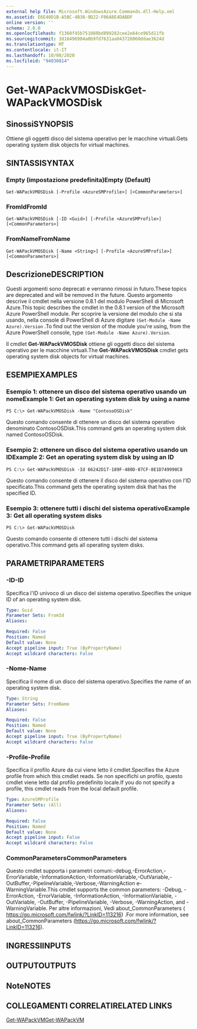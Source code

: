 ```yaml
---
external help file: Microsoft.WindowsAzure.Commands.dll-Help.xml
ms.assetid: E6E40D1B-A5BC-4B38-9D22-F06A8E4DABDF
online version: ''
schema: 2.0.0
ms.openlocfilehash: f1360f45b751088bd899282cee2e64ce965d11fb
ms.sourcegitcommit: 3d16496984a0b9fd7631aa043726060ddae3624d
ms.translationtype: MT
ms.contentlocale: it-IT
ms.lasthandoff: 10/08/2020
ms.locfileid: "94030814"
---
```

# <span data-ttu-id="5a4ac-101">Get-WAPackVMOSDisk</span><span class="sxs-lookup"><span data-stu-id="5a4ac-101">Get-WAPackVMOSDisk</span></span>

## <span data-ttu-id="5a4ac-102">Sinossi</span><span class="sxs-lookup"><span data-stu-id="5a4ac-102">SYNOPSIS</span></span>
<span data-ttu-id="5a4ac-103">Ottiene gli oggetti disco del sistema operativo per le macchine virtuali.</span><span class="sxs-lookup"><span data-stu-id="5a4ac-103">Gets operating system disk objects for virtual machines.</span></span>

## <span data-ttu-id="5a4ac-104">SINTASSI</span><span class="sxs-lookup"><span data-stu-id="5a4ac-104">SYNTAX</span></span>

### <span data-ttu-id="5a4ac-105">Empty (impostazione predefinita)</span><span class="sxs-lookup"><span data-stu-id="5a4ac-105">Empty (Default)</span></span>
```
Get-WAPackVMOSDisk [-Profile <AzureSMProfile>] [<CommonParameters>]
```

### <span data-ttu-id="5a4ac-106">FromId</span><span class="sxs-lookup"><span data-stu-id="5a4ac-106">FromId</span></span>
```
Get-WAPackVMOSDisk [-ID <Guid>] [-Profile <AzureSMProfile>] [<CommonParameters>]
```

### <span data-ttu-id="5a4ac-107">FromName</span><span class="sxs-lookup"><span data-stu-id="5a4ac-107">FromName</span></span>
```
Get-WAPackVMOSDisk [-Name <String>] [-Profile <AzureSMProfile>] [<CommonParameters>]
```

## <span data-ttu-id="5a4ac-108">Descrizione</span><span class="sxs-lookup"><span data-stu-id="5a4ac-108">DESCRIPTION</span></span>
<span data-ttu-id="5a4ac-109">Questi argomenti sono deprecati e verranno rimossi in futuro.</span><span class="sxs-lookup"><span data-stu-id="5a4ac-109">These topics are deprecated and will be removed in the future.</span></span>
<span data-ttu-id="5a4ac-110">Questo argomento descrive il cmdlet nella versione 0.8.1 del modulo PowerShell di Microsoft Azure.</span><span class="sxs-lookup"><span data-stu-id="5a4ac-110">This topic describes the cmdlet in the 0.8.1 version of the Microsoft Azure PowerShell module.</span></span>
<span data-ttu-id="5a4ac-111">Per scoprire la versione del modulo che si sta usando, nella console di PowerShell di Azure digitare `(Get-Module -Name Azure).Version` .</span><span class="sxs-lookup"><span data-stu-id="5a4ac-111">To find out the version of the module you're using, from the Azure PowerShell console, type `(Get-Module -Name Azure).Version`.</span></span>

<span data-ttu-id="5a4ac-112">Il cmdlet **Get-WAPackVMOSDisk** ottiene gli oggetti disco del sistema operativo per le macchine virtuali.</span><span class="sxs-lookup"><span data-stu-id="5a4ac-112">The **Get-WAPackVMOSDisk** cmdlet gets operating system disk objects for virtual machines.</span></span>

## <span data-ttu-id="5a4ac-113">ESEMPI</span><span class="sxs-lookup"><span data-stu-id="5a4ac-113">EXAMPLES</span></span>

### <span data-ttu-id="5a4ac-114">Esempio 1: ottenere un disco del sistema operativo usando un nome</span><span class="sxs-lookup"><span data-stu-id="5a4ac-114">Example 1: Get an operating system disk by using a name</span></span>
```
PS C:\> Get-WAPackVMOSDisk -Name "ContosoOSDisk"
```

<span data-ttu-id="5a4ac-115">Questo comando consente di ottenere un disco del sistema operativo denominato ContosoOSDisk.</span><span class="sxs-lookup"><span data-stu-id="5a4ac-115">This command gets an operating system disk named ContosoOSDisk.</span></span>

### <span data-ttu-id="5a4ac-116">Esempio 2: ottenere un disco del sistema operativo usando un ID</span><span class="sxs-lookup"><span data-stu-id="5a4ac-116">Example 2: Get an operating system disk by using an ID</span></span>
```
PS C:\> Get-WAPackVMOSDisk -Id 66242D17-189F-480D-87CF-8E1D749998C8
```

<span data-ttu-id="5a4ac-117">Questo comando consente di ottenere il disco del sistema operativo con l'ID specificato.</span><span class="sxs-lookup"><span data-stu-id="5a4ac-117">This command gets the operating system disk that has the specified ID.</span></span>

### <span data-ttu-id="5a4ac-118">Esempio 3: ottenere tutti i dischi del sistema operativo</span><span class="sxs-lookup"><span data-stu-id="5a4ac-118">Example 3: Get all operating system disks</span></span>
```
PS C:\> Get-WAPackVMOSDisk
```

<span data-ttu-id="5a4ac-119">Questo comando consente di ottenere tutti i dischi del sistema operativo.</span><span class="sxs-lookup"><span data-stu-id="5a4ac-119">This command gets all operating system disks.</span></span>

## <span data-ttu-id="5a4ac-120">PARAMETRI</span><span class="sxs-lookup"><span data-stu-id="5a4ac-120">PARAMETERS</span></span>

### <span data-ttu-id="5a4ac-121">-ID</span><span class="sxs-lookup"><span data-stu-id="5a4ac-121">-ID</span></span>
<span data-ttu-id="5a4ac-122">Specifica l'ID univoco di un disco del sistema operativo.</span><span class="sxs-lookup"><span data-stu-id="5a4ac-122">Specifies the unique ID of an operating system disk.</span></span>

```yaml
Type: Guid
Parameter Sets: FromId
Aliases:

Required: False
Position: Named
Default value: None
Accept pipeline input: True (ByPropertyName)
Accept wildcard characters: False
```

### <span data-ttu-id="5a4ac-123">-Nome</span><span class="sxs-lookup"><span data-stu-id="5a4ac-123">-Name</span></span>
<span data-ttu-id="5a4ac-124">Specifica il nome di un disco del sistema operativo.</span><span class="sxs-lookup"><span data-stu-id="5a4ac-124">Specifies the name of an operating system disk.</span></span>

```yaml
Type: String
Parameter Sets: FromName
Aliases:

Required: False
Position: Named
Default value: None
Accept pipeline input: True (ByPropertyName)
Accept wildcard characters: False
```

### <span data-ttu-id="5a4ac-125">-Profile</span><span class="sxs-lookup"><span data-stu-id="5a4ac-125">-Profile</span></span>
<span data-ttu-id="5a4ac-126">Specifica il profilo Azure da cui viene letto il cmdlet.</span><span class="sxs-lookup"><span data-stu-id="5a4ac-126">Specifies the Azure profile from which this cmdlet reads.</span></span>
<span data-ttu-id="5a4ac-127">Se non specifichi un profilo, questo cmdlet viene letto dal profilo predefinito locale.</span><span class="sxs-lookup"><span data-stu-id="5a4ac-127">If you do not specify a profile, this cmdlet reads from the local default profile.</span></span>

```yaml
Type: AzureSMProfile
Parameter Sets: (All)
Aliases:

Required: False
Position: Named
Default value: None
Accept pipeline input: False
Accept wildcard characters: False
```

### <span data-ttu-id="5a4ac-128">CommonParameters</span><span class="sxs-lookup"><span data-stu-id="5a4ac-128">CommonParameters</span></span>
<span data-ttu-id="5a4ac-129">Questo cmdlet supporta i parametri comuni:-debug,-ErrorAction,-ErrorVariable,-InformationAction,-InformationVariable,-OutVariable,-OutBuffer,-PipelineVariable,-Verbose,-WarningAction e-WarningVariable.</span><span class="sxs-lookup"><span data-stu-id="5a4ac-129">This cmdlet supports the common parameters: -Debug, -ErrorAction, -ErrorVariable, -InformationAction, -InformationVariable, -OutVariable, -OutBuffer, -PipelineVariable, -Verbose, -WarningAction, and -WarningVariable.</span></span> <span data-ttu-id="5a4ac-130">Per altre informazioni, Vedi about_CommonParameters ( https://go.microsoft.com/fwlink/?LinkID=113216) .</span><span class="sxs-lookup"><span data-stu-id="5a4ac-130">For more information, see about_CommonParameters (https://go.microsoft.com/fwlink/?LinkID=113216).</span></span>

## <span data-ttu-id="5a4ac-131">INGRESSI</span><span class="sxs-lookup"><span data-stu-id="5a4ac-131">INPUTS</span></span>

## <span data-ttu-id="5a4ac-132">OUTPUT</span><span class="sxs-lookup"><span data-stu-id="5a4ac-132">OUTPUTS</span></span>

## <span data-ttu-id="5a4ac-133">Note</span><span class="sxs-lookup"><span data-stu-id="5a4ac-133">NOTES</span></span>

## <span data-ttu-id="5a4ac-134">COLLEGAMENTI CORRELATI</span><span class="sxs-lookup"><span data-stu-id="5a4ac-134">RELATED LINKS</span></span>

[<span data-ttu-id="5a4ac-135">Get-WAPackVM</span><span class="sxs-lookup"><span data-stu-id="5a4ac-135">Get-WAPackVM</span></span>](./Get-WAPackVM.md)


